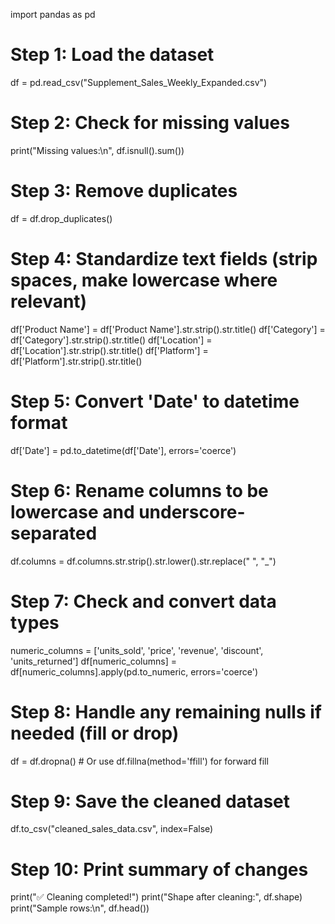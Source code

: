 import pandas as pd

# Step 1: Load the dataset
df = pd.read_csv("Supplement_Sales_Weekly_Expanded.csv")

# Step 2: Check for missing values
print("Missing values:\n", df.isnull().sum())

# Step 3: Remove duplicates
df = df.drop_duplicates()

# Step 4: Standardize text fields (strip spaces, make lowercase where relevant)
df['Product Name'] = df['Product Name'].str.strip().str.title()
df['Category'] = df['Category'].str.strip().str.title()
df['Location'] = df['Location'].str.strip().str.title()
df['Platform'] = df['Platform'].str.strip().str.title()

# Step 5: Convert 'Date' to datetime format
df['Date'] = pd.to_datetime(df['Date'], errors='coerce')

# Step 6: Rename columns to be lowercase and underscore-separated
df.columns = df.columns.str.strip().str.lower().str.replace(" ", "_")

# Step 7: Check and convert data types
numeric_columns = ['units_sold', 'price', 'revenue', 'discount', 'units_returned']
df[numeric_columns] = df[numeric_columns].apply(pd.to_numeric, errors='coerce')

# Step 8: Handle any remaining nulls if needed (fill or drop)
df = df.dropna()  # Or use df.fillna(method='ffill') for forward fill

# Step 9: Save the cleaned dataset
df.to_csv("cleaned_sales_data.csv", index=False)

# Step 10: Print summary of changes
print("✅ Cleaning completed!")
print("Shape after cleaning:", df.shape)
print("Sample rows:\n", df.head())
